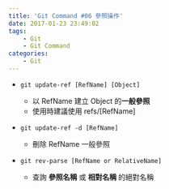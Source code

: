 ```yaml
---
title: 'Git Command #06 參照操作'
date: 2017-01-23 23:49:02
tags:
    - Git
    - Git Command
categories:
    - Git
---
```

 - `git update-ref [RefName] [Object]`
    - 以 RefName 建立 Object 的**一般參照**
    - 使用時建議使用 refs/[RefName]


 - `git update-ref -d [RefName]`
    - 刪除 RefName 一般參照


 - `git rev-parse [RefName or RelativeName]`
    - 查詢 **參照名稱** 或 **相對名稱** 的絕對名稱
